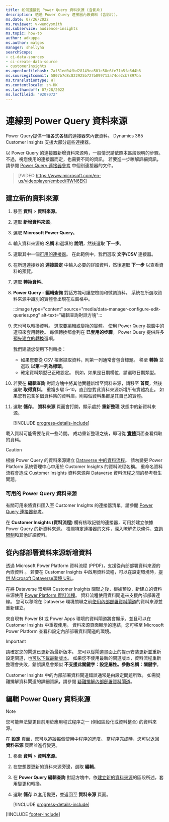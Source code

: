 ```yaml
---
title: 如何連接到 Power Query 資料來源 (含影片)
description: 透過 Power Query 連接器內嵌資料 (含影片)。
ms.date: 07/26/2022
ms.reviewer: v-wendysmith
ms.subservice: audience-insights
ms.topic: how-to
author: adkuppa
ms.author: matgos
manager: shellyha
searchScope:
- ci-data-sources
- ci-create-data-source
- customerInsights
ms.openlocfilehash: 7af51ed04fbd28149ea501c58e6fe71b5fa6d4b6
ms.sourcegitcommit: 5807b7d8c822925b727b099713a74ce2cb7897ba
ms.translationtype: HT
ms.contentlocale: zh-HK
ms.lasthandoff: 07/28/2022
ms.locfileid: "9207072"
---
```

# <a name="connect-to-a-power-query-data-source"></a>連線到 Power Query 資料來源

Power Query提供一組各式各樣的連接器來內嵌資料。 Dynamics 365 Customer Insights 支援大部分這些連接器。

以 Power Query 的連接器新增資料來源時，一般情況請依照本區段說明的步驟。 不過，視您使用的連接器而定，也需要不同的資訊。 若要進一步瞭解詳細資訊，請參閱 [Power Query 連接器參考](/power-query/connectors/) 中個別連接器的文件。

> [!VIDEO https://www.microsoft.com/en-us/videoplayer/embed/RWN6EK]

## <a name="create-a-new-data-source"></a>建立新的資料來源

1. 移至 **資料** > **資料來源**。

1. 選取 **新增資料來源**。

1. 選取 **Microsoft Power Query**。

1. 輸入資料來源的 **名稱** 和選填的 **說明**，然後選取 **下一步**。

1. 選取其中一個[可用的連接器](#available-power-query-data-sources)。 在此範例中，我們選取 **文字/CSV** 連接器。

1. 在所選連接器的 **連接設定** 中輸入必要的詳細資料，然後選取 **下一步** 以查看資料的預覽。

1. 選取 **轉換資料**。

1. **Power Query - 編輯查詢** 對話方塊可讓您檢閱和微調資料。 系統在所選取資料來源中識別的實體會出現在左窗格中。

   :::image type="content" source="media/data-manager-configure-edit-queries.png" alt-text="編輯查詢對話方塊":::

1. 您也可以轉換資料。 選取要編輯或變換的實體。 使用 Power Query 視窗中的選項來套用轉換。 每個轉換都會列在 **已套用的步驟**。 Power Query 提供許多[預先建立的轉換](/power-query/power-query-what-is-power-query#transformations)選項。

   我們建議您使用下列轉換：

   - 如果您要從 CSV 檔案擷取資料，則第一列通常會包含標題。 移至 **轉換** 並選取 **以第一列為標頭**。
   - 確定資料類型已正確設定。 例如，如果是日期欄位，請選取日期類型。

1. 若要在 **編輯查詢** 對話方塊中將其他實體新增至資料來源，請移至 **首頁**，然後選取 **取得資料**。 重複步驟 5-10，直到您對此資料來源新增所有實體為止。 如果您有包含多個資料集的資料庫，則每個資料集都是其自己的實體。

1. 選取 **儲存**。 **資料來源** 頁面會打開，顯示處於 **重新整理** 狀態中的新資料來源。

   [!INCLUDE [progress-details-include](includes/progress-details-pane.md)]

載入資料可能需要花費一些時間。 成功重新整理之後，即可從 [**實體**](entities.md)頁面查看擷取的資料。

> [!CAUTION]
> 根據 Power Query 的資料來源建立 [Dataverse 中的資料流程](/power-query/dataflows/overview-dataflows-across-power-platform-dynamics-365)。 請勿變更 Power Platform 系統管理中心中用於 Customer Insights 的資料流程名稱。 重命名資料流程會造成 Customer Insights 資料來源與 Dataverse 資料流程之間的參考發生問題。

### <a name="available-power-query-data-sources"></a>可用的 Power Query 資料來源

有關可用來將資料匯入至 Customer Insights 的連接器清單，請參閱 [Power Query 連接器參考](/power-query/connectors/)。

在 **Customer Insights (資料流程)** 欄有核取記號的連接器，可用於建立依據 Power Query 的新資料來源。 檢閱特定連接器的文件，深入瞭解先決條件、[查詢限制](/power-query/power-query-online-limits)和其他詳細資料。

## <a name="add-data-from-on-premises-data-sources"></a>從內部部署資料來源新增資料

透過 Microsoft Power Platform 資料流程 (PPDF)，支援從內部部署資料來源的內嵌資料 。 若要在 Customer Insights 中啟用資料流程，可以在設定環境時，[提供 Microsoft Dataverse環境 URL](create-environment.md)。

在將 Dataverse 環境與 Customer Insights 關聯之後，根據預設，新建立的資料來源使用 [Power Platform 資料流程](/power-query/dataflows/overview-dataflows-across-power-platform-dynamics-365)。 資料流程使用資料閘道來支援內部部署連線。 您可以移除在 Dataverse 環境關聯之前[使用內部部署資料閘道](/data-integration/gateway/service-gateway-app)的資料來源並重新建立。

來自現有 Power BI 或 Power Apps 環境的資料閘道將會顯示，並且可以在 Customer Insights 中重複使用。 資料來源頁面顯示的連結，您可移至 Microsoft Power Platform 查看和設定內部部署資料閘道的環境。

> [!IMPORTANT]
> 請確定您的閘道已更新為最新版本。 您可以從閘道畫面上的提示安裝更新並重新設定閘道，也[可以下載最新版本](https://powerapps.microsoft.com/downloads/)。 如果您不使用最新的閘道版本，資料流程重新整理會失敗，錯誤訊息會類似 **不支援此關鍵字：設定屬性。參數名稱：關鍵字**。
>
> Customer Insights 中的內部部署資料閘道錯誤通常是由設定問題所致。 如需疑難排解資料閘道的詳細資訊，請參閱 [疑難排解內部部署資料閘道](/data-integration/gateway/service-gateway-tshoot)。

## <a name="edit-power-query-data-sources"></a>編輯 Power Query 資料來源

> [!NOTE]
> 您可能無法變更目前用於應用程式程序之一 (例如區段化或資料整合) 的資料來源。
>
> 在 **設定** 頁面，您可以追蹤每個使用中程序的進度。 當程序完成時，您可以返回 **資料來源** 頁面並進行變更。

1. 移至 **資料** > **資料來源**。

1. 在您想要更新的資料來源旁邊，選取 **編輯**。

1. 在 **Power Query 編輯查詢** 對話方塊中，依[建立新的資料來源](#create-a-new-data-source)的區段所述，套用變更和轉換。

1. 選取 **儲存** 以套用變更，並返回至 **資料來源** 頁面。

   [!INCLUDE [progress-details-include](includes/progress-details-pane.md)]

[!INCLUDE [footer-include](includes/footer-banner.md)]
